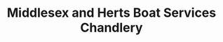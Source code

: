 ---
title: "Middlesex and Herts Boat Services Chandlery"
url: /hemel-hempstead/middlesex-and-herts-boat-services-chandlery/
shop: ship chandler
---